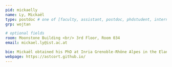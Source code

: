 ```yaml
---
pid: mickaelly
name: Ly, Mickaël
type: postdoc # one of [faculty, assistant, postdoc, phdstudent, intern]
grp: wojtan

# optional fields
room: Moonstone Building <br/> 3rd Floor, Room 034
email: mickael.ly@ist.ac.at

bio: Mickaël obtained his PhD at Inria Grenoble-Rhône Alpes in the Elan team under the supervision of Florence Bertails-Descoubes and Mélina Skouras, researching the direct simulation and inverse design of garments in the presence of frictional contact. Currently, he works on the representation of signals on moving surfaces.
webpage: https://astcort.github.io/
---
```

